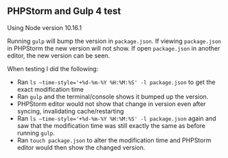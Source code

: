 ## PHPStorm and Gulp 4 test


Using Node version 10.16.1

Running `gulp` will bump the version in `package.json`.  If viewing `package.json` in PHPStorm
the new version will not show.  If open `package.json` in another editor, the new version can
be seen.  

When testing I did the following:
* Ran `ls –time-style='+%d-%m-%Y %H:%M:%S' -l package.json` to get the exact modification time
* Ran `gulp` and the terminal/console shows it bumped up the version.
* PHPStorm editor would not show that change in version even after syncing, invalidating cache/restarting
* Ran `ls –time-style='+%d-%m-%Y %H:%M:%S' -l package.json` again and saw that the modification
time was still exactly the same as before running `gulp`.
* Ran `touch package.json` to alter the modification time and PHPStorm editor would then show
the changed version.

